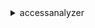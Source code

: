<details><summary>accessanalyzer</summary><blockquote>

- **<details><summary>apply-archive-rule</summary><blockquote>**

  * --analyzer-arn
  * --client-token
  * --rule-name
  * --cli-input-json
  * --cli-input-yaml
  * --generate-cli-skeleton


- **<details><summary>cancel-policy-generation</summary><blockquote>**

  * --job-id
  * --cli-input-json
  * --cli-input-yaml
  * --generate-cli-skeleton


- **<details><summary>create-access-preview</summary><blockquote>**

  * --analyzer-arn
  * --client-token
  * --configurations
  * --cli-input-json
  * --cli-input-yaml
  * --generate-cli-skeleton


- **<details><summary>create-analyzer</summary><blockquote>**

  * --analyzer-name
  * --archive-rules
  * --client-token
  * --tags
  * --type
  * --cli-input-json
  * --cli-input-yaml
  * --generate-cli-skeleton


- **<details><summary>create-archive-rule</summary><blockquote>**

  * --analyzer-name
  * --client-token
  * --filter
  * --rule-name
  * --cli-input-json
  * --cli-input-yaml
  * --generate-cli-skeleton


- **<details><summary>delete-analyzer</summary><blockquote>**

  * --analyzer-name
  * --client-token
  * --cli-input-json
  * --cli-input-yaml
  * --generate-cli-skeleton


- **<details><summary>delete-archive-rule</summary><blockquote>**

  * --analyzer-name
  * --client-token
  * --rule-name
  * --cli-input-json
  * --cli-input-yaml
  * --generate-cli-skeleton


- **<details><summary>get-access-preview</summary><blockquote>**

  * --access-preview-id
  * --analyzer-arn
  * --cli-input-json
  * --cli-input-yaml
  * --generate-cli-skeleton


- **<details><summary>get-analyzed-resource</summary><blockquote>**

  * --analyzer-arn
  * --resource-arn
  * --cli-input-json
  * --cli-input-yaml
  * --generate-cli-skeleton


- **<details><summary>get-analyzer</summary><blockquote>**

  * --analyzer-name
  * --cli-input-json
  * --cli-input-yaml
  * --generate-cli-skeleton


- **<details><summary>get-archive-rule</summary><blockquote>**

  * --analyzer-name
  * --rule-name
  * --cli-input-json
  * --cli-input-yaml
  * --generate-cli-skeleton


- **<details><summary>get-finding</summary><blockquote>**

  * --analyzer-arn
  * --id
  * --cli-input-json
  * --cli-input-yaml
  * --generate-cli-skeleton


- **<details><summary>get-generated-policy</summary><blockquote>**

  * --include-resource-placeholders
  * --no-include-resource-placeholders
  * --include-service-level-template
  * --no-include-service-level-template
  * --job-id
  * --cli-input-json
  * --cli-input-yaml
  * --generate-cli-skeleton


- **<details><summary>help</summary><blockquote>**

  * 


- **<details><summary>list-access-preview-findings</summary><blockquote>**

  * --access-preview-id
  * --analyzer-arn
  * --filter
  * --cli-input-json
  * --cli-input-yaml
  * --starting-token
  * --page-size
  * --max-items
  * --generate-cli-skeleton


- **<details><summary>list-access-previews</summary><blockquote>**

  * --analyzer-arn
  * --cli-input-json
  * --cli-input-yaml
  * --starting-token
  * --page-size
  * --max-items
  * --generate-cli-skeleton


- **<details><summary>list-analyzed-resources</summary><blockquote>**

  * --analyzer-arn
  * --resource-type
  * --cli-input-json
  * --cli-input-yaml
  * --starting-token
  * --page-size
  * --max-items
  * --generate-cli-skeleton


- **<details><summary>list-analyzers</summary><blockquote>**

  * --type
  * --cli-input-json
  * --cli-input-yaml
  * --starting-token
  * --page-size
  * --max-items
  * --generate-cli-skeleton


- **<details><summary>list-archive-rules</summary><blockquote>**

  * --analyzer-name
  * --cli-input-json
  * --cli-input-yaml
  * --starting-token
  * --page-size
  * --max-items
  * --generate-cli-skeleton


- **<details><summary>list-findings</summary><blockquote>**

  * --analyzer-arn
  * --filter
  * --sort
  * --cli-input-json
  * --cli-input-yaml
  * --starting-token
  * --page-size
  * --max-items
  * --generate-cli-skeleton


- **<details><summary>list-policy-generations</summary><blockquote>**

  * --principal-arn
  * --cli-input-json
  * --cli-input-yaml
  * --starting-token
  * --page-size
  * --max-items
  * --generate-cli-skeleton


- **<details><summary>list-tags-for-resource</summary><blockquote>**

  * --resource-arn
  * --cli-input-json
  * --cli-input-yaml
  * --generate-cli-skeleton


- **<details><summary>start-policy-generation</summary><blockquote>**

  * --client-token
  * --cloud-trail-details
  * --policy-generation-details
  * --cli-input-json
  * --cli-input-yaml
  * --generate-cli-skeleton


- **<details><summary>start-resource-scan</summary><blockquote>**

  * --analyzer-arn
  * --resource-arn
  * --cli-input-json
  * --cli-input-yaml
  * --generate-cli-skeleton


- **<details><summary>tag-resource</summary><blockquote>**

  * --resource-arn
  * --tags
  * --cli-input-json
  * --cli-input-yaml
  * --generate-cli-skeleton


- **<details><summary>untag-resource</summary><blockquote>**

  * --resource-arn
  * --tag-keys
  * --cli-input-json
  * --cli-input-yaml
  * --generate-cli-skeleton


- **<details><summary>update-archive-rule</summary><blockquote>**

  * --analyzer-name
  * --client-token
  * --filter
  * --rule-name
  * --cli-input-json
  * --cli-input-yaml
  * --generate-cli-skeleton


- **<details><summary>update-findings</summary><blockquote>**

  * --analyzer-arn
  * --client-token
  * --ids
  * --resource-arn
  * --status
  * --cli-input-json
  * --cli-input-yaml
  * --generate-cli-skeleton


- **<details><summary>validate-policy</summary><blockquote>**

  * --locale
  * --policy-document
  * --policy-type
  * --cli-input-json
  * --cli-input-yaml
  * --starting-token
  * --page-size
  * --max-items
  * --generate-cli-skeleton


</blockquote></details>
</blockquote></details>
</blockquote></details>
</blockquote></details>
</blockquote></details>
</blockquote></details>
</blockquote></details>
</blockquote></details>
</blockquote></details>
</blockquote></details>
</blockquote></details>
</blockquote></details>
</blockquote></details>
</blockquote></details>
</blockquote></details>
</blockquote></details>
</blockquote></details>
</blockquote></details>
</blockquote></details>
</blockquote></details>
</blockquote></details>
</blockquote></details>
</blockquote></details>
</blockquote></details>
</blockquote></details>
</blockquote></details>
</blockquote></details>
</blockquote></details>
</blockquote></details>
</blockquote></details>
